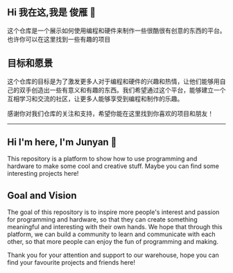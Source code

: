## Hi 我在这,我是 俊雁  👋
这个仓库是一个展示如何使用编程和硬件来制作一些很酷很有创意的东西的平台。也许你可以在这里找到一些有趣的项目

## 目标和愿景
这个仓库的目标是为了激发更多人对于编程和硬件的兴趣和热情，让他们能够用自己的双手创造出一些有意义和有趣的东西。我们希望通过这个平台，能够建立一个互相学习和交流的社区，让更多人能够享受到编程和制作的乐趣。

感谢你对我们仓库的关注和支持，希望你能在这里找到你喜欢的项目和朋友！

---

## Hi I'm here, I'm Junyan 👋
This repository is a platform to show how to use programming and hardware to make some cool and creative stuff. Maybe you can find some interesting projects here!

## Goal and Vision
The goal of this repository is to inspire more people's interest and passion for programming and hardware, so that they can create something meaningful and interesting with their own hands. We hope that through this platform, we can build a community to learn and communicate with each other, so that more people can enjoy the fun of programming and making.

Thank you for your attention and support to our warehouse, hope you can find your favourite projects and friends here!
